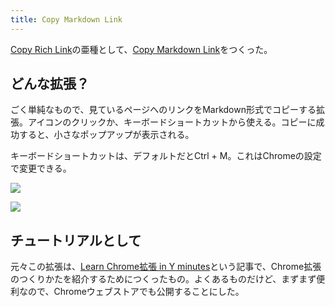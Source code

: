 ```yaml
---
title: Copy Markdown Link
---
```

[Copy Rich Link](https://chrome.google.com/webstore/detail/copy-rich-link/hikiamlgpdcabppakpmemaofmkgknpea)の亜種として、[Copy Markdown Link](https://chrome.google.com/webstore/detail/copy-markdown-link/gkceaaphhbeanfciglgpffnncfpipjpa)をつくった。

どんな拡張？
------

ごく単純なもので、見ているページへのリンクをMarkdown形式でコピーする拡張。アイコンのクリックか、キーボードショートカットから使える。コピーに成功すると、小さなポップアップが表示される。

キーボードショートカットは、デフォルトだとCtrl + M。これはChromeの設定で変更できる。

![](https://lh4.googleusercontent.com/eZXZF689lJFUkDWtqqbHibbGxKaRasNntZ0nF-kM6tzujXiOnr-cn8aHXHdy-E95ElqMVAoO8VPZHdQj_oz6Qfr2rUj6NtO0s5RWUZyPPAPY-3hsRgss98_lCM4Yckw3YCCVucFUN_rPoG3s0Vzr9Q)

![](https://lh4.googleusercontent.com/J7P_cndonQXpDgVjXYYP0R2S4p1nieXz7ohc4ah9EGQgH8TMbCGHbfiFuOSi9l8Cj7aA7TmxXeAPXAt3fTfjbwG_HQLWbRW35ILv5ag55Vpgey5XmFhcj0XB2C47yXxt4rpZr3AFN6UqPA7eDpMgDQ)

チュートリアルとして
----------

元々この拡張は、[Learn Chrome拡張 in Y minutes](https://r7kamura.com/articles/2022-05-18-learn-chrome-extention-in-y-minutes)という記事で、Chrome拡張のつくりかたを紹介するためにつくったもの。よくあるものだけど、まずまず便利なので、Chromeウェブストアでも公開することにした。
